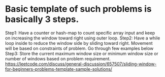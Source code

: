 # Basic template of such problems is basically 3 steps.

Step1: Have a counter or hash-map to count specific array input and keep on increasing the window toward right using outer loop.
Step2: Have a while loop inside to reduce the window side by sliding toward right. Movement will be based on constraints of problem. Go through few examples below
Step3: Store the current maximum window size or minimum window size or number of windows based on problem requirement.
https://leetcode.com/discuss/general-discussion/657507/sliding-window-for-beginners-problems-template-sample-solutions/
